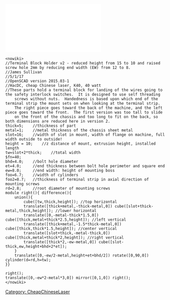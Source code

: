 ![](Tbh.stl "Tbh.stl")

    <nowiki>
    //Terminal Block Holder v2 - reduced height from 15 to 10 and raised screw hole 2mm by reducing end width (EW) from 12 to 8.
    //James Sullivan
    //5/1/17
    //OpenSCAD version 2015.03-1 
    //HacDC, cheap Chinese laser, K40, 40 watt
    //These parts hold a terminal block for landing of the wires going to the safety interlock switches.  It is designed to use self threading
        screws without nuts.  Handedness is based upon which end of the terminal strip the mount sets on when looking at the terminal strip.
        The right piece goes toward the back of the machine, and the left piece goes toward the front.  The first version was too tall to slide
        on the front of the chassis and too long to fit on the back, so both dimensions are reduced here in version 2.
    thick=5;    //thickness of part
    metal=1;    //metal thickness of the chassis sheet metal
    slot=16;    //width of slot in mount, width of flange on machine, full width outside to outside!
    height = 10;    //z distance of mount, extrusion height, installed length
    tw=slot+2*thick;    //total width
    $fn=40;
    bhd=4.0;    //bolt hole diameter
    et=4.0;     //end thickness between bolt hole perimeter and square end
    ew=8.0;     //end width: height of mounting boss
    foo=6.7;    //width of cylinders
    foo2=8.7;   //thickness of terminal strip in axial direction of mounting screws
    rd=2.8;     //root diameter of mounting screws
    module right(){ difference(){
        union(){
            cube([tw,thick,height]); //top horizontal
            translate([thick+metal,-thick-metal,0]) cube([slot+thick-metal,thick,height]); //lower horizontal
            translate([0,-metal-thick*1.5,0]) cube([thick,metal+thick*2.5,height]); //left vertical
            translate([thick+metal,-1.5*thick-metal,0]) cube([thick,thick*1.5,height]); //center vertical
            translate([slot+thick,-metal-thick,0]) cube([thick,metal+thick*2,height]); //right vertical
            translate([thick*2,-ew-metal,0]) cube([slot-thick,ew,height+bhd+2*et]);
        }
        translate([0,-ew/2-metal,height+et+bhd/2]) rotate([0,90,0]) cylinder(d=rd,h=tw);    
    }}

    right();
    translate([0,-ew*2-metal*3,0]) mirror([0,1,0]) right();
    </nowiki>

[Category: CheapChineseLaser](Category:_CheapChineseLaser)

